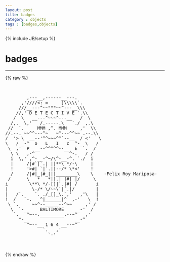 ```yaml
---
layout: post
title: badges
category : objects
tags : [badges,objects]
---
```

{% include JB/setup %}
# badges
---
{% raw %}
<pre>


        ,---__,------__---.
      ,&#039;////&lt;: =     ]\\\\\`.
     ///__---^~~&quot;&quot;&quot;~~^---__\\\
    //,&#039; D E T E C T I V E `.\\
   /  \   __---^~~~^---__   /  \
  /,.  \,&#039;   /.-----.\   `./  ,.\
 //  `.     MMM ,^. MMM     ,&#039;  \\
//.--. ~~^^---^~   ~^---^^~~ .--.\\
/  &#039;&gt; \  __--&#039;^^~~~^^`--__  / &lt;&#039;   \
\   / _-^  o   L   I   c  ^-_ \   /
 \  ,&#039;  P  __--^^^^^--__  E  `.  /
  \ \   ,-^             ^-.   / /
  i  \,&#039; ,^-__-^~/\^-__-^. `./  i
  |     /|#`|`.| ||**\ */-\     |
  !     &#039;&gt;#| `|`.||--/* \*&lt;&#039;    !
  /     /|#|_|#_|||________\    \    -Felix Roy Mariposa-
 /      \   *   *||.| |#| |/     \
i        \**\ */-[]|`.|#| /       i
|         \-/* \/~~\`|`.|/        |
|   /`.    `. ./_[]_\.`,&#039;   ,&#039;\   |
!  /   `-.   ^|______|^  ,-&#039;   \  !
 \ `.     ~~^--_____--^~~     ,&#039; /
  \  `-_     BALTIMORE     _-&#039;  /
   `.   ^~--._________.--~^   ,&#039;
     ^-_                   _-^
        ^~--__ 1 6 4 __--~^
              `.   ,&#039;
                `-&#039;

 </pre>
{% endraw %}
